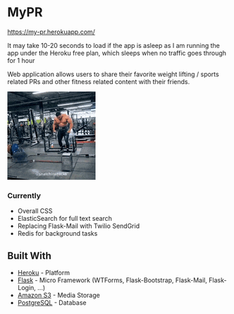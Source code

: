 # MyPR

https://my-pr.herokuapp.com/

It may take 10-20 seconds to load if the app is asleep as I am running the app under the Heroku free plan, which sleeps when no traffic goes through for 1 hour

Web application allows users to share their favorite weight lifting / sports related PRs and other fitness related content with their friends. 

![Image](assets/pr.gif)

### Currently

- Overall CSS
- ElasticSearch for full text search
- Replacing Flask-Mail with Twilio SendGrid
- Redis for background tasks

## Built With

* [Heroku](https://dashboard.heroku.com/apps) - Platform
* [Flask](https://het.as.utexas.edu/HET/Software/PyQt/qtsql.html) - Micro Framework (WTForms, Flask-Bootstrap, Flask-Mail, Flask-Login, ...)
* [Amazon S3](https://aws.amazon.com/s3/) - Media Storage
* [PostgreSQL](https://www.postgresql.org/) - Database

